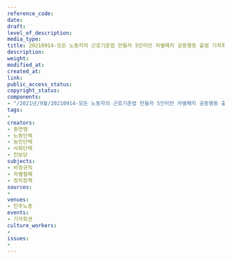 ```yaml
---
reference_code: 
date: 
draft: 
level_of_description: 
media_type: 
title: 20210914-모든 노동자의 근로기준법 만들자 5인미만 차별폐지 공동행동 출범 기자회견
description: 
weight: 
modified_at: 
created_at: 
link: 
public_access_status: 
copyright_status: 
components:
- "/2021년/9월/20210914-모든 노동자의 근로기준법 만들자 5인미만 차별폐지 공동행동 출범 기자회견/_5D41606.jpg"
tags:
- 
creators:
- 총연맹
- 노동단체
- 농민단체
- 사회단체
- 진보당
subjects:
- 비정규직
- 차별철폐
- 정치정책
sources:
- 
venues:
- 민주노총
events:
- 기자회견
culture_workers:
- 
issues:
- 
---
```

